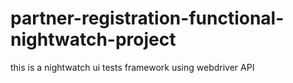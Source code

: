 # partner-registration-functional-nightwatch-project
this is a nightwatch ui tests framework using webdriver API
